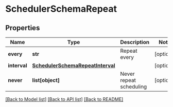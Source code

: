 # SchedulerSchemaRepeat

## Properties
Name | Type | Description | Notes
------------ | ------------- | ------------- | -------------
**every** | **str** | Repeat every | [optional] 
**interval** | [**SchedulerSchemaRepeatInterval**](SchedulerSchemaRepeatInterval.md) |  | [optional] 
**never** | **list[object]** | Never repeat scheduling | [optional] 

[[Back to Model list]](../README.md#documentation-for-models) [[Back to API list]](../README.md#documentation-for-api-endpoints) [[Back to README]](../README.md)


